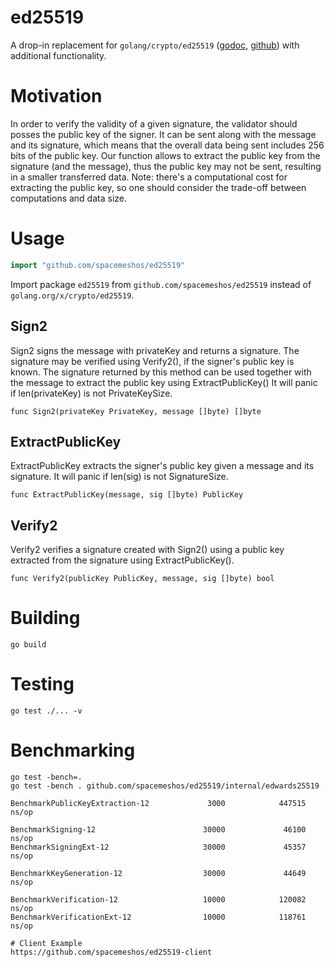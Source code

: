 # ed25519
A drop-in replacement for `golang/crypto/ed25519` ([godoc](https://godoc.org/golang.org/x/crypto/ed25519),
[github](https://github.com/golang/crypto/tree/master/ed25519))
 with additional functionality.

# Motivation
In order to verify the validity of a given signature, the validator should posses the public key of the signer. It can be sent along with the message and its signature, which means that the overall data being sent includes 256 bits of the public key. Our function allows to extract the public key from the signature (and the message), thus the public key may not be sent, resulting in a smaller transferred data. Note: there's a computational cost for extracting the public key, so one should consider the trade-off between computations and data size.

# Usage

```go
import "github.com/spacemeshos/ed25519"
```
Import package `ed25519` from `github.com/spacemeshos/ed25519` instead of `golang.org/x/crypto/ed25519`.


## Sign2
Sign2 signs the message with privateKey and returns a signature.
The signature may be verified using Verify2(), if the signer's public key is known.
The signature returned by this method can be used together with the message
to extract the public key using ExtractPublicKey()
It will panic if len(privateKey) is not PrivateKeySize.

```
func Sign2(privateKey PrivateKey, message []byte) []byte
```

## ExtractPublicKey
ExtractPublicKey extracts the signer's public key given a message and its signature.
It will panic if len(sig) is not SignatureSize.

```
func ExtractPublicKey(message, sig []byte) PublicKey
```

## Verify2
Verify2 verifies a signature created with Sign2() using a public key
extracted from the signature using ExtractPublicKey().

```
func Verify2(publicKey PublicKey, message, sig []byte) bool
````

# Building
```
go build
```

# Testing
```
go test ./... -v
```

# Benchmarking
```
go test -bench=.
go test -bench . github.com/spacemeshos/ed25519/internal/edwards25519
```

```
BenchmarkPublicKeyExtraction-12             3000            447515 ns/op

BenchmarkSigning-12                        30000             46100 ns/op
BenchmarkSigningExt-12                     30000             45357 ns/op

BenchmarkKeyGeneration-12                  30000             44649 ns/op

BenchmarkVerification-12                   10000            120082 ns/op
BenchmarkVerificationExt-12                10000            118761 ns/op

# Client Example
https://github.com/spacemeshos/ed25519-client
